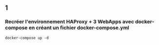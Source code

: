 
## 1 
### Recréer l'environnement HAProxy + 3 WebApps avec docker-compose en créant un fichier docker-compose.yml

```docker-compose up -d```

